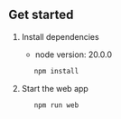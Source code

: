 ## Get started

1. Install dependencies
   - node version: 20.0.0

   ```bash
      npm install
   ```

2. Start the web app

   ```bash
      npm run web
   ```